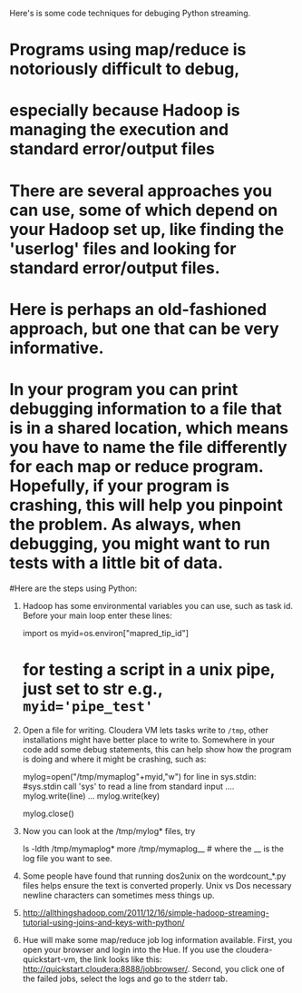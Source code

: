 Here's is some code techniques for debuging Python streaming.

# Programs using map/reduce is notoriously difficult to debug,

# especially because Hadoop is managing the execution and standard error/output files

#

# There are several approaches you can use, some of which depend on your Hadoop set up, like finding the 'userlog' files and looking for standard error/output files.

# Here is perhaps an old-fashioned approach, but one that can be very informative.

# In your program you can print debugging information to a file that is in a shared location, which means you have to name the file differently for each map or reduce program. Hopefully, if your program is crashing, this will help you pinpoint the problem. As always, when debugging, you might want to run tests with a little bit of data.

#Here are the steps using Python:

1. Hadoop has some environmental variables you can use, such as task id. Before your main loop enter these lines:

    import os
    myid=os.environ["mapred_tip_id"]
    # for testing a script in a unix pipe, just set to str e.g., `myid='pipe_test'`

2. Open a file for writing. Cloudera VM lets tasks write to `/tmp`, other installations might have better place to write to. Somewhere in your code add some debug statements, this can help show how the program is doing and where it might be crashing, such as:

    mylog=open("/tmp/mymaplog"+myid,"w")
    for line in sys.stdin:
        #sys.stdin call 'sys' to read a line from standard input
        ....
        mylog.write(line)
        ...
        mylog.write(key)

    mylog.close()

3. Now you can look at the /tmp/mylog* files, try

    ls -ldth /tmp/mymaplog*
    more /tmp/mymaplog__ # where the __ is the log file you want to see.

4. Some people have found that running dos2unix on the wordcount_*.py files helps ensure the text is converted properly. Unix vs Dos necessary newline characters can sometimes mess things up.

5. http://allthingshadoop.com/2011/12/16/simple-hadoop-streaming-tutorial-using-joins-and-keys-with-python/

6. Hue will make some map/reduce job log information available. First, you open your browser and login into the Hue. If you use the cloudera-quickstart-vm, the link looks like this: http://quickstart.cloudera:8888/jobbrowser/. Second, you click one of the failed jobs, select the logs and go to the stderr tab.


